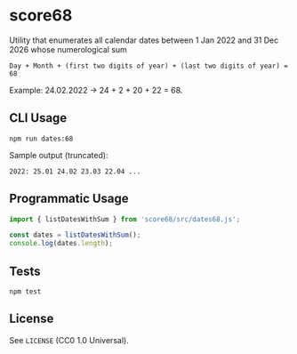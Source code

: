 # score68

Utility that enumerates all calendar dates between 1 Jan 2022 and 31 Dec 2026 whose numerological sum

```
Day + Month + (first two digits of year) + (last two digits of year) = 68
```

Example: 24.02.2022 → 24 + 2 + 20 + 22 = 68.

## CLI Usage
```
npm run dates:68
```

Sample output (truncated):
```
2022: 25.01 24.02 23.03 22.04 ...
```

## Programmatic Usage
```js
import { listDatesWithSum } from 'score68/src/dates68.js';

const dates = listDatesWithSum();
console.log(dates.length);
```

## Tests
```
npm test
```

## License
See `LICENSE` (CC0 1.0 Universal).
